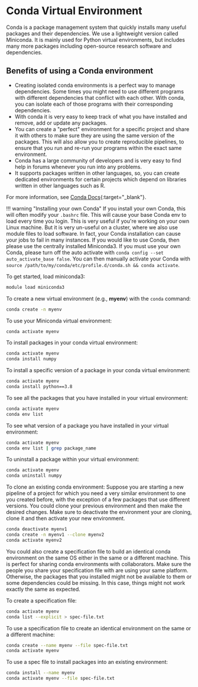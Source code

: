 # Conda Virtual Environment

Conda is a package management system that quickly installs many useful packages and their dependencies. We use a lightweight version called Miniconda. It is mainly used for Python virtual environments, but includes many more packages including open-source research software and dependencies.

## Benefits of using a Conda environment

- Creating isolated conda environments is a perfect way to manage dependencies. Some times you might need to use different programs with different dependencies that conflict with each other. With conda, you can isolate each of those programs with their corresponding dependencies.
- With conda it is very easy to keep track of what you have installed and remove, add or update any packages.
- You can create a "perfect" environment for a specific project and share it with others to make sure they are using the same version of the packages. This will also allow you to create reproducible pipelines, to ensure that you run and re-run your programs within the exact same environment.
- Conda has a large community of developers and is very easy to find help in forums whenever you run into any problems.
- It supports packages written in other languages, so, you can create dedicated environments for certain projects which depend on libraries written in other languages such as R.

For more information, see [Conda Docs](https://conda.io/projects/conda/en/stable/index.html){:target="_blank"}.

!!! warning "Installing your own Conda"
    If you install your own Conda, this will often modify your `.bashrc` file. This will cause your base Conda env to load every time you login. This is very useful if you're working on your own Linux machine. But it is very un-useful on a cluster, where we also use module files to load software. In fact, your Conda installation can cause your jobs to fail in many instances. If you would like to use Conda, then please use the centrally installed Miniconda3. If you must use your own Conda, please turn off the auto activate with `conda config --set auto_activate_base false`. You can then manually activate your Conda with `source /path/to/my/conda/etc/profile.d/conda.sh && conda activate`.

To get started, load miniconda3:

```bash
module load miniconda3
```

To create a new virtual environment (e.g., **myenv**) with the `conda` command:

```bash
conda create -n myenv
```

To use your Miniconda virtual environment:

```bash
conda activate myenv
```

To install packages in your conda virtual environment:

```bash
conda activate myenv
conda install numpy
```

To install a specific version of a package in your conda virtual environment:

```bash
conda activate myenv
conda install python==3.8
```

To see all the packages that you have installed in your virtual environment:

```bash
conda activate myenv
conda env list
```

To see what version of a package you have installed in your virtual environment:

```bash
conda activate myenv
conda env list | grep package_name
```

To uninstall a package within your virtual environment:

```bash
conda activate myenv
conda uninstall numpy
```

To clone an existing conda environment:
Suppose you are starting a new pipeline of a project for which you need a very similar environment to one you created before, with the exception of a few packages that use different versions. You could clone your previous environment and then make the desired changes. Make sure to deactivate the environment your are cloning, clone it and then activate your new environment.

```bash
conda deactivate myenv1
conda create -n myenv1 --clone myenv2
conda activate myenv2
```

You could also create a specification file to build an identical conda environment on the same OS either in the same or a different machine. This is perfect for sharing conda environments with collaborators. Make sure the people you share your specification file with are using your same platform. Otherwise, the packages that you installed might not be available to them or some dependencies could be missing. In this case, things might not work exactly the same as expected.

To create a specification file:

```bash
conda activate myenv
conda list --explicit > spec-file.txt
```

To use a specification file to create an identical environment on the same or a different machine:

```bash
conda create --name myenv --file spec-file.txt
conda activate myenv
```

To use a spec file to install packages into an existing environment:

```bash
conda install --name myenv 
conda activate myenv --file spec-file.txt
```
